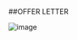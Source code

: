 ##OFFER LETTER




![image](https://github.com/Piyushhh11/Internpe_Task2_OfferLetter/assets/113534923/95d7448e-de20-4a9a-8c6f-e18b2d41b0f2)

